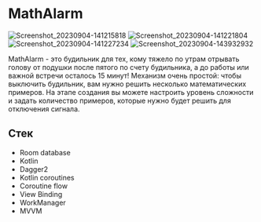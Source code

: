 # MathAlarm
![Screenshot_20230904-141215818](https://github.com/Yackovv/MyAlarm/assets/97837492/77808f7d-4b65-4124-b0c3-4a72389e775c)
![Screenshot_20230904-141221804](https://github.com/Yackovv/MyAlarm/assets/97837492/aee58ab6-8cb2-4a3f-9c22-f80f0463d409)
![Screenshot_20230904-141227234](https://github.com/Yackovv/MyAlarm/assets/97837492/80c58e0a-3b17-4f11-92dd-89596f9a85ee)
![Screenshot_20230904-143932932](https://github.com/Yackovv/MathAlarm/assets/97837492/68949302-7bfd-4f83-8837-9f0a716312e5)

MathAlarm - это будильник для тех, кому тяжело по утрам отрывать голову от подушки после пятого по счету будильника, а до работы или важной встречи осталось 15 минут! Механизм очень простой: чтобы выключить будильник, вам нужно решить несколько математических примеров. На этапе создания вы можете настроить уровень сложности и задать количество примеров, которые нужно будет решить для отключения сигнала.

## Стек
  * Room database
  * Kotlin
  * Dagger2
  * Kotlin coroutines
  * Coroutine flow
  * View Binding
  * WorkManager
  * MVVM

